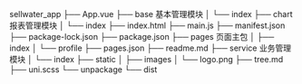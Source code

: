 sellwater_app
├── App.vue
├── base	基本管理模块
│   └── index
├── chart	报表管理模块
│   └── index
├── index.html
├── main.js
├── manifest.json
├── package-lock.json
├── package.json
├── pages	页面主包
│   ├── index
│   └── profile
├── pages.json
├── readme.md
├── service	业务管理模块
│   └── index
├── static
│   ├── images
│   └── logo.png
├── tree.md
├── uni.scss
└── unpackage
    └── dist
